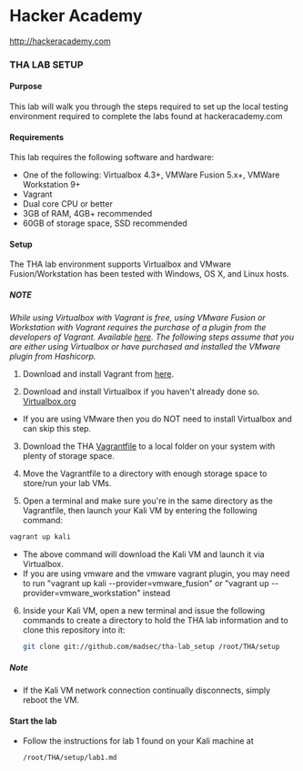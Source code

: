 Hacker Academy
==============
http://hackeracademy.com

### THA LAB SETUP

#### Purpose
This lab will walk you through the steps required to set up the local testing environment required to complete the labs found at hackeracademy.com

#### Requirements
This lab requires the following software and hardware:
* One of the following: Virtualbox 4.3+,  VMWare Fusion 5.x+, VMWare Workstation 9+ 
* Vagrant
* Dual core CPU or better
* 3GB of RAM, 4GB+ recommended
* 60GB of storage space, SSD recommended

#### Setup
The THA lab environment supports Virtualbox and VMware Fusion/Workstation has been tested with Windows, OS X, and Linux hosts.

##### NOTE
*While using Virtualbox with Vagrant is free, using VMware Fusion or Workstation with Vagrant requires the purchase of a plugin from the developers of Vagrant. Available [here](https://www.vagrantup.com/vmware).
The following steps assume that you are either using Virtualbox or have purchased and installed the VMware plugin from Hashicorp.*

1. Download and install Vagrant from [here](https://www.vagrantup.com/downloads.html).

2. Download and install Virtualbox if you haven't already done so. [Virtualbox.org](https://www.virtualbox.org/wiki/Downloads)
  * If you are using VMware then you do NOT need to install Virtualbox and can skip this step.

3. Download the THA [Vagrantfile](https://raw.githubusercontent.com/madsec/the-lab_setup/master/assets/Vagrantfile) to a local folder on your system with plenty of storage space.

4. Move the Vagrantfile to a directory with enough storage space to store/run your lab VMs.

5. Open a terminal and make sure you're in the same directory as the Vagrantfile, then launch your Kali VM by entering the following command:

  ```bash
  vagrant up kali
  ```

  * The above command will download the Kali VM and launch it via Virtualbox.
  * If you are using vmware and the vmware vagrant plugin, you may need to run "vagrant up kali --provider=vmware_fusion" or "vagrant up --provider=vmware_workstation" instead

6. Inside your Kali VM, open a new terminal and issue the following commands to create a directory to hold the THA lab information and to clone this repository into it:

    ```bash
    git clone git://github.com/madsec/tha-lab_setup /root/THA/setup
    ```

##### Note
* If the Kali VM network connection continually disconnects, simply reboot the VM.

#### Start the lab
* Follow the instructions for lab 1 found on your Kali machine at 
  ```
  /root/THA/setup/lab1.md
  ```
